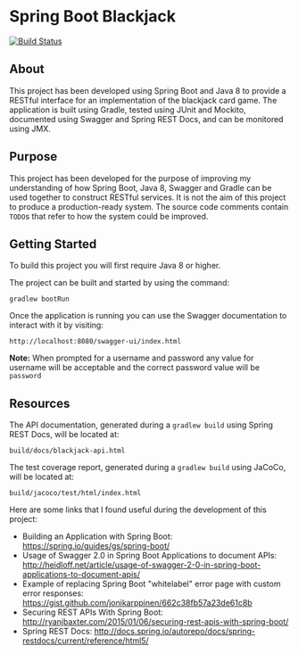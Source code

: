 # Spring Boot Blackjack
[![Build Status](https://travis-ci.org/s-webber/spring-boot-blackjack.png?branch=master)](https://travis-ci.org/s-webber/spring-boot-blackjack)

## About

This project has been developed using Spring Boot and Java 8 to provide a RESTful interface for an implementation of the blackjack card game.
The application is built using Gradle, tested using JUnit and Mockito, documented using Swagger and Spring REST Docs, and can be monitored using JMX.

## Purpose

This project has been developed for the purpose of improving my understanding of how Spring Boot, Java 8, Swagger and Gradle can be used together to construct RESTful services.
It is not the aim of this project to produce a production-ready system.
The source code comments contain `TODO`s that refer to how the system could be improved.

## Getting Started

To build this project you will first require Java 8 or higher.

The project can be built and started by using the command:

```
gradlew bootRun
```

Once the application is running you can use the Swagger documentation to interact with it by visiting: 

```
http://localhost:8080/swagger-ui/index.html
```

**Note:** When prompted for a username and password any value for username will be acceptable and the correct password value will be `password`

## Resources

The API documentation, generated during a `gradlew build` using Spring REST Docs, will be located at:

```
build/docs/blackjack-api.html
```

The test coverage report, generated during a `gradlew build` using JaCoCo, will be located at: 

```
build/jacoco/test/html/index.html
```

Here are some links that I found useful during the development of this project:

* Building an Application with Spring Boot: https://spring.io/guides/gs/spring-boot/
* Usage of Swagger 2.0 in Spring Boot Applications to document APIs: http://heidloff.net/article/usage-of-swagger-2-0-in-spring-boot-applications-to-document-apis/
* Example of replacing Spring Boot "whitelabel" error page with custom error responses: https://gist.github.com/jonikarppinen/662c38fb57a23de61c8b
* Securing REST APIs With Spring Boot: http://ryanjbaxter.com/2015/01/06/securing-rest-apis-with-spring-boot/
* Spring REST Docs: http://docs.spring.io/autorepo/docs/spring-restdocs/current/reference/html5/
